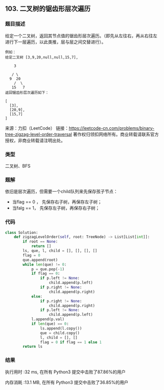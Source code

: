 ## 103. 二叉树的锯齿形层次遍历



### 题目描述

给定一个二叉树，返回其节点值的锯齿形层次遍历。（即先从左往右，再从右往左进行下一层遍历，以此类推，层与层之间交替进行）。

```
例如：
给定二叉树 [3,9,20,null,null,15,7],

    3

   / \
  9  20
    /  \
   15   7
返回锯齿形层次遍历如下：

[
  [3],
  [20,9],
  [15,7]
]
```

来源：力扣（LeetCode）
链接：https://leetcode-cn.com/problems/binary-tree-zigzag-level-order-traversal
著作权归领扣网络所有。商业转载请联系官方授权，非商业转载请注明出处。



### 类型

二叉树、BFS



### 题解

依旧是层次遍历，但需要一个child队列来先保存孩子节点：

- 当flag == 0 ， 先保存右子树，再保存左子树；
- 当falg == 1， 先保存左子树，再保存右子树；



### 代码

```python
class Solution:
    def zigzagLevelOrder(self, root: TreeNode) -> List[List[int]]:
    	if root == None:
    		return []
    	ls, que, l, child = [], [], [], []
    	flag = 0
    	que.append(root)
    	while len(que) != 0:
    		p = que.pop(-1)
    		if flag == 0:
    			if p.left != None:
    				child.append(p.left)
    			if p.right != None:
    				child.append(p.right)
    		else:
    			if p.right != None:
    				child.append(p.right)
    			if p.left != None:
    				child.append(p.left)
    		l.append(p.val)
    		if len(que) == 0:
    			ls.append(l.copy())
    			que = child.copy()
    			l, child = [], []
    			flag = 0 if flag == 1 else 1
    	return ls
```



### 结果

执行用时 :32 ms, 在所有 Python3 提交中击败了87.86%的用户

内存消耗 :13.1 MB, 在所有 Python3 提交中击败了36.85%的用户



